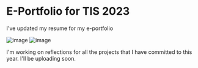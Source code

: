 # E-Portfolio for TIS 2023

I've updated my resume for my e-portfolio 

![image](https://github.com/harinisangaran/E-Portfolio-TIS-02_2023/assets/147630493/85f1954c-48a8-4f81-bbf7-31dc4c2d34a1)
![image](https://github.com/harinisangaran/E-Portfolio-TIS-02_2023/assets/147630493/a4e358c9-e694-4273-835d-3dba21f6a9e0)

I'm working on reflections for all the projects that I have committed to this year. I'll be uploading soon.
